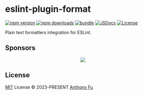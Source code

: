 # eslint-plugin-format

[![npm version][npm-version-src]][npm-version-href]
[![npm downloads][npm-downloads-src]][npm-downloads-href]
[![bundle][bundle-src]][bundle-href]
[![JSDocs][jsdocs-src]][jsdocs-href]
[![License][license-src]][license-href]

Plain text formatters integration for ESLint.

## Sponsors

<p align="center">
  <a href="https://cdn.jsdelivr.net/gh/antfu/static/sponsors.svg">
    <img src='https://cdn.jsdelivr.net/gh/antfu/static/sponsors.svg'/>
  </a>
</p>

## License

[MIT](./LICENSE) License © 2023-PRESENT [Anthony Fu](https://github.com/antfu)


<!-- Badges -->

[npm-version-src]: https://img.shields.io/npm/v/eslint-plugin-format?style=flat&colorA=080f12&colorB=1fa669
[npm-version-href]: https://npmjs.com/package/eslint-plugin-format
[npm-downloads-src]: https://img.shields.io/npm/dm/eslint-plugin-format?style=flat&colorA=080f12&colorB=1fa669
[npm-downloads-href]: https://npmjs.com/package/eslint-plugin-format
[bundle-src]: https://img.shields.io/bundlephobia/minzip/eslint-plugin-format?style=flat&colorA=080f12&colorB=1fa669&label=minzip
[bundle-href]: https://bundlephobia.com/result?p=eslint-plugin-format
[license-src]: https://img.shields.io/github/license/antfu/eslint-plugin-format.svg?style=flat&colorA=080f12&colorB=1fa669
[license-href]: https://github.com/antfu/eslint-plugin-format/blob/main/LICENSE
[jsdocs-src]: https://img.shields.io/badge/jsdocs-reference-080f12?style=flat&colorA=080f12&colorB=1fa669
[jsdocs-href]: https://www.jsdocs.io/package/eslint-plugin-format
